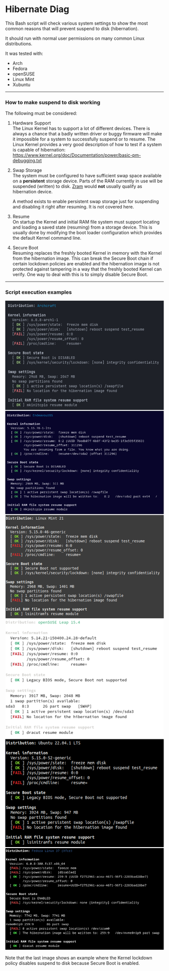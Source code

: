 # Hibernate Diag

This Bash script will check various system settings to show the most common reasons that will prevent suspend to disk (hibernation).

It should run with normal user permissions on many common Linux distributions.

It was tested with:

* Arch
* Fedora
* openSUSE
* Linux Mint
* Xubuntu

---

### How to make suspend to disk working

The following must be considered:

1.  Hardware Support  
    The Linux Kernel has to support a lot of different devices.
    There is always a chance that a badly written driver or buggy firmware will make it impossible for a system to successfully suspend or to resume.
    The Linux Kernel provides a very good description of how to test if a system is capable of hibernation:
    https://www.kernel.org/doc/Documentation/power/basic-pm-debugging.txt

2.  Swap Storage  
    The system must be configured to have sufficient swap space available on a **persistent** storage device.
    Parts of the RAM currently in use will be suspended (written) to disk.
    [Zram](https://www.kernel.org/doc/Documentation/blockdev/zram.txt) would **not** usually qualify as hibernation device.

    A method exists to enable persistent swap storage just for suspending and disabling it right after resuming. It is not covered here.

3.  Resume  
    On startup the Kernel and initial RAM file system must support locating and loading a saved state (resuming) from a storage device.
    This is usually done by modifying the boot loader configuration which provides the default Kernel command line.

4.  Secure Boot  
    Resuming replaces the freshly booted Kernel in memory with the Kernel from the hibernation image.
    This can break the Secure Boot chain if certain lockdown policies are enabled and the hibernation image is not protected against tampering in a way that the freshly booted Kernel can verify.
    One way to deal with this is to simply disable Secure Boot.

---

### Script execution examples

![Archcraft](/img/archcraft.png)
![EndeavourOS](/img/endeavouros.png)
![Linux Mint](/img/linux-mint.png)
![openSUSE](/img/opensuse.png)
![Xubuntu](/img/xubuntu.png)
![Fedora](/img/fedora.png)

Note that the last image shows an example where the Kernel lockdown policy disables suspend to disk because Secure Boot is enabled.

